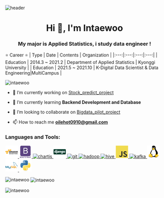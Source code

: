![header](https://capsule-render.vercel.app/api?type=slice&color=auto&height=300&section=header&text=Taewoo'sGithub%20&fontSize=90)




<h1 align="center">Hi 👋, I'm Intaewoo</h1>
<h3 align="center">My major is Applied Statistics, i study data engineer !</h3>



:star: Career :star:
| Type                | Date              | Contents                             | Organization       |
|:---:|:---:|:---:|:---:|
| Education           | 2014.3 ~ 2021.2   | Department of Applied Statistics     | Kyonggi University |
| Education           | 2021.5 ~ 2021.10   | K-Digital Data Scientist & Data Engineering|MultiCampus |



<p align="left"> <img src="https://komarev.com/ghpvc/?username=intaewoo&label=Profile%20views&color=0e75b6&style=flat-square" alt="intaewoo" /> </p>

- 🔭 I’m currently working on [Stock_predict_project](https://github.com/InTaewoo/Stock_predict_project)

- 🌱 I’m currently learning **Backend Development and Database**

- 👯 I’m looking to collaborate on [Bigdata_pilot_project](https://github.com/InTaewoo/BigData-Pilot-Project)

- 📫 How to reach me **oilehot0910@gmail.com**

<h3 align="left">Languages and Tools:</h3>
<p align="left"> <a href="https://aws.amazon.com" target="_blank"> <img src="https://raw.githubusercontent.com/devicons/devicon/master/icons/amazonwebservices/amazonwebservices-original-wordmark.svg" alt="aws" width="40" height="40"/> </a> <a href="https://getbootstrap.com" target="_blank"> <img src="https://raw.githubusercontent.com/devicons/devicon/master/icons/bootstrap/bootstrap-plain-wordmark.svg" alt="bootstrap" width="40" height="40"/> </a> <a href="https://www.chartjs.org" target="_blank"> <img src="https://www.chartjs.org/media/logo-title.svg" alt="chartjs" width="40" height="40"/> </a> <a href="https://www.djangoproject.com/" target="_blank"> <img src="https://raw.githubusercontent.com/devicons/devicon/master/icons/django/django-original.svg" alt="django" width="40" height="40"/> </a> <a href="https://git-scm.com/" target="_blank"> <img src="https://www.vectorlogo.zone/logos/git-scm/git-scm-icon.svg" alt="git" width="40" height="40"/> </a> <a href="https://hadoop.apache.org/" target="_blank"> <img src="https://www.vectorlogo.zone/logos/apache_hadoop/apache_hadoop-icon.svg" alt="hadoop" width="40" height="40"/> </a> <a href="https://hive.apache.org/" target="_blank"> <img src="https://www.vectorlogo.zone/logos/apache_hive/apache_hive-icon.svg" alt="hive" width="40" height="40"/> </a> <a href="https://developer.mozilla.org/en-US/docs/Web/JavaScript" target="_blank"> <img src="https://raw.githubusercontent.com/devicons/devicon/master/icons/javascript/javascript-original.svg" alt="javascript" width="40" height="40"/> </a> <a href="https://kafka.apache.org/" target="_blank"> <img src="https://www.vectorlogo.zone/logos/apache_kafka/apache_kafka-icon.svg" alt="kafka" width="40" height="40"/> </a> <a href="https://www.linux.org/" target="_blank"> <img src="https://raw.githubusercontent.com/devicons/devicon/master/icons/linux/linux-original.svg" alt="linux" width="40" height="40"/> </a> <a href="https://www.mysql.com/" target="_blank"> <img src="https://raw.githubusercontent.com/devicons/devicon/master/icons/mysql/mysql-original-wordmark.svg" alt="mysql" width="40" height="40"/> </a> <a href="https://www.python.org" target="_blank"> <img src="https://raw.githubusercontent.com/devicons/devicon/master/icons/python/python-original.svg" alt="python" width="40" height="40"/> </a> </p>

<p><img align="left" src="https://github-readme-stats.vercel.app/api/top-langs?username=intaewoo&show_icons=true&locale=en&layout=compact" alt="intaewoo" /></p>

<p>&nbsp;<img align="center" src="https://github-readme-stats.vercel.app/api?username=intaewoo&show_icons=true&theme=dark&locale=en" alt="intaewoo" /></p>

<p><img align="center" src="https://github-readme-streak-stats.herokuapp.com/?user=intaewoo&" alt="intaewoo" /></p>
